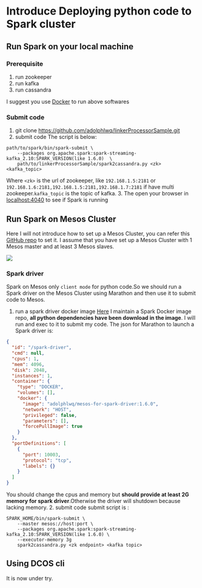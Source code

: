 # Introduce Deploying python code to Spark cluster

## Run Spark on your local machine
### Prerequisite
1. run zookeeper
2. run kafka
3. run cassandra

I suggest you use [Docker](https://www.docker.com/) to run above softwares

### Submit code
1. git clone https://github.com/adolphlwq/linkerProcessorSample.git
2. submit code
The script is below:
```shell
path/to/spark/bin/spark-submit \
    --packages org.apache.spark:spark-streaming-kafka_2.10:SPARK_VERSION(like 1.6.0)  \
    path/to/linkerProcessorSample/spark2cassandra.py <zk> <kafka_topic>
```
Where `<zk>` is the url of zookeeper, like  `192.168.1.5:2181` or `192.168.1.6:2181,192.168.1.5:2181,192.168.1.7:2181` if have multi zookeeper.`kafka_topic` is the topic of kafka.
3. The open your browser in [localhost:4040](http://localhost:4040) to see if Spark is running

## Run Spark on Mesos Cluster
Here I will not introduce how to set up a Mesos Cluster, you can refer this [GitHub repo](https://github.com/DHOPL/docker-mesos-marathon-cluster) to set it. I assume that you have set up a Mesos Cluster with 1 Mesos master and at least 3 Mesos slaves.

![](https://camo.githubusercontent.com/c2246e442655a68832c0434120e74e1b1cd81d10/687474703a2f2f37786f3676652e636f6d312e7a302e676c622e636c6f7564646e2e636f6d2f6170702d61726368697465637572652e737667)

### Spark driver
Spark on Mesos only `client mode` for python code.So we should run a Spark driver on the Mesos Cluster using Marathon and then use it to submit code to Mesos.
1. run a spark driver docker image
 [Here](https://github.com/dockerq/docker-spark/tree/spark-driver) I maintain a Spark Docker image repo, **all python dependencies have been download in the image**. I will run and exec to it to submit my code. 
The json for Marathon to launch a Spark driver is:
```json
{
  "id": "/spark-driver",
  "cmd": null,
  "cpus": 1,
  "mem": 4096,
  "disk": 2048,
  "instances": 1,
  "container": {
    "type": "DOCKER",
    "volumes": [],
    "docker": {
      "image": "adolphlwq/mesos-for-spark-driver:1.6.0",
      "network": "HOST",
      "privileged": false,
      "parameters": [],
      "forcePullImage": true
    }
  },
  "portDefinitions": [
    {
      "port": 10003,
      "protocol": "tcp",
      "labels": {}
    }
  ]
}
```
You should change the cpus and memory but **should provide at least 2G memory for spark driver**.Otherwise the driver will shutdown because lacking memory.
2. submit code
submit script is :
```language
SPARK_HOME/bin/spark-submit \
    --master mesos://host:port \
    --packages org.apache.spark:spark-streaming-kafka_2.10:SPARK_VERSION(like 1.6.0) \
    --executor-memory 3g
    spark2cassandra.py <zk endpoint> <kafka topic>
```

## Using DCOS cli
It is now under try.
